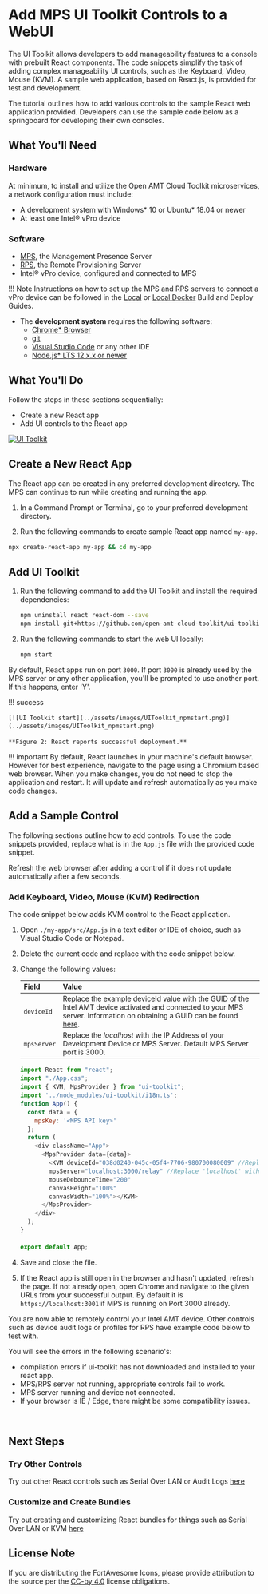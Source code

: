 # Add MPS UI Toolkit Controls to a WebUI

The UI Toolkit allows developers to add manageability features to a console with prebuilt React components. The code snippets simplify the task of adding complex manageability UI controls, such as the Keyboard, Video, Mouse (KVM). A sample web application, based on React.js, is provided for test and development. 

The tutorial outlines how to add various controls to the sample React web application provided. Developers can use the sample code below as a springboard for developing their own consoles.

## What You'll Need

### Hardware

At minimum, to install and utilize the Open AMT Cloud Toolkit microservices, a network configuration must include:

-  A development system with Windows* 10 or Ubuntu* 18.04 or newer
-  At least one Intel® vPro device

### Software

- [MPS](https://github.com/open-amt-cloud-toolkit/MPS), the Management Presence Server
- [RPS](https://github.com/open-amt-cloud-toolkit/RCS), the Remote Provisioning Server
- Intel&reg; vPro device, configured and connected to MPS

!!! Note
    Instructions on how to set up the MPS and RPS servers to connect a vPro device can be followed in the [Local](../Local/overview.md) or [Local Docker](../Docker/overview.md) Build and Deploy Guides.

- The **development system** requires the following software:
    - [Chrome* Browser](https://www.google.com/chrome)
    - [git](https://git-scm.com/)
    - [Visual Studio Code](https://code.visualstudio.com/) or any other IDE
    - [Node.js* LTS 12.x.x or newer](https://nodejs.org/)
  

## What You'll Do
Follow the steps in these sections sequentially: 

- Create a new React app
- Add UI controls to the React app



[![UI Toolkit](../assets/images/HelloWorld.png)](../assets/images/HelloWorld.png)

## Create a New React App

The React app can be created in any preferred development directory. The MPS can continue to run while creating and running the app.

1. In a Command Prompt or Terminal, go to your preferred development directory. 

2. Run the following commands to create sample React app named `my-app`.

  ``` bash
  npx create-react-app my-app && cd my-app
  ```

## Add UI Toolkit

1. Run the following command to add the UI Toolkit and install the required dependencies:

    ``` bash
    npm uninstall react react-dom --save 
    npm install git+https://github.com/open-amt-cloud-toolkit/ui-toolkit.git#v1.1.0 react@16.13.1 react-dom@16.13.1 --save
    ```

2. Run the following commands to start the web UI locally:

    ``` bash
    npm start
    ```

By default, React apps run on port `3000`. If port `3000` is already used by the MPS server or any other application, you'll be prompted to use another port. If this happens, enter 'Y'.

!!! success

    [![UI Toolkit start](../assets/images/UIToolkit_npmstart.png)](../assets/images/UIToolkit_npmstart.png)

    **Figure 2: React reports successful deployment.**

!!! important
    By default, React launches in your machine's default browser. However for best experience, navigate to the page using a Chromium based web browser.
    When you make changes, you do not need to stop the application and restart. It will update and refresh automatically as you make code changes.


## Add a Sample Control
The following sections outline how to add controls. To use the code snippets provided, replace what is in the `App.js` file with the provided code snippet.

Refresh the web browser after adding a control if it does not update automatically after a few seconds.

### Add Keyboard, Video, Mouse (KVM) Redirection 

The code snippet below adds KVM control to the React application. 

1. Open `./my-app/src/App.js` in a text editor or IDE of choice, such as Visual Studio Code or Notepad.

2. Delete the current code and replace with the code snippet below.

3. Change the following values:

    | Field       |  Value   |
    | :----------- | :-------------- |
    | `deviceId` | Replace the example deviceId value with the GUID of the Intel AMT device activated and connected to your MPS server. Information on obtaining a GUID can be found [here](../Topics/guids.md). |
    | `mpsServer` | Replace the *localhost* with the IP Address of your Development Device or MPS Server. Default MPS Server port is 3000. |


    ``` javascript hl_lines="13 14"
    import React from "react";
    import "./App.css";
    import { KVM, MpsProvider } from "ui-toolkit";
    import '../node_modules/ui-toolkit/i18n.ts';
    function App() {
      const data = {
        mpsKey: '<MPS API key>'
      };
      return (
        <div className="App">
          <MpsProvider data={data}>
            <KVM deviceId="038d0240-045c-05f4-7706-980700080009" //Replace with AMT Device GUID
            mpsServer="localhost:3000/relay" //Replace 'localhost' with Development System or MPS Server IP
            mouseDebounceTime="200"
            canvasHeight="100%"
            canvasWidth="100%"></KVM>
          </MpsProvider>
        </div>
      );
    }

    export default App;
    ```


4. Save and close the file.

5. If the React app is still open in the browser and hasn't updated, refresh the page. If not already open, open Chrome and navigate to the given URLs from your successful output. By default it is `https://localhost:3001` if MPS is running on Port 3000 already.


You are now able to remotely control your Intel AMT device. Other controls such as device audit logs or profiles for RPS have example code below to test with.


You will see the errors in the following scenario's:

- compilation errors if ui-toolkit has not downloaded and installed to your react app.
- MPS/RPS server not running, appropriate controls fail to work.
- MPS server running and device not connected.
- If your browser is IE / Edge, there might be some compatibility issues.

<br>

## Next Steps

### Try Other Controls

Try out other React controls such as Serial Over LAN or Audit Logs [here](../UIToolkit/Controls/auditLogControl.md)

### Customize and Create Bundles

Try out creating and customizing React bundles for things such as Serial Over LAN or KVM [here](../UIToolkit/Bundles/kvm.md)


## License Note

If you are distributing the FortAwesome Icons, please provide attribution to the source per the [CC-by 4.0](https://creativecommons.org/licenses/by/4.0/deed.ast) license obligations.
